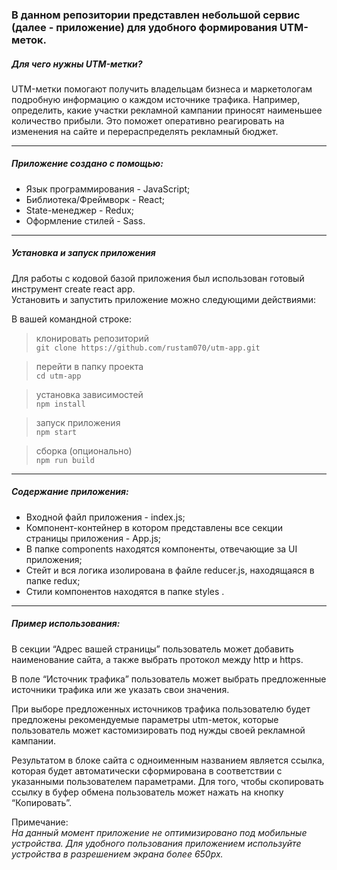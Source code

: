 
### В данном репозитории представлен небольшой сервис (далее - приложение) для удобного формирования UTM-меток.

##### Для чего нужны UTM-метки? 
UTM-метки помогают получить владельцам бизнеса и маркетологам подробную информацию о каждом источнике трафика. Например, определить, какие участки рекламной кампании приносят наименьшее количество прибыли. Это поможет оперативно реагировать на изменения на сайте и перераспределять рекламный бюджет.

***

##### Приложение создано с помощью:
* Язык программирования - JavaScript;
*  Библиотека/Фреймворк - React;
*  State-менеджер - Redux;
*  Оформление стилей - Sass.

***

##### Установка и запуск приложения
Для работы с кодовой базой приложения был использован готовый инструмент create react app.   
Установить и запустить приложение можно следующими действиями:

В вашей командной строке:
> клонировать репозиторий  
```git clone https://github.com/rustam070/utm-app.git```

> перейти в папку проекта  
```cd utm-app```
  
> установка зависимостей  
```npm install```

> запуск приложения  
 ```npm start```

> сборка (опционально)   
```npm run build```

***

##### Содержание приложения:
* Входной файл приложения - index.js;
*  Компонент-контейнер в котором представлены все секции страницы приложения - App.js;
*  В папке components находятся компоненты, отвечающие за UI приложения;
*  Стейт и вся логика изолирована в файле reducer.js, находящаяся в папке redux;
*  Стили компонентов находятся в папке styles .

***

##### Пример использования:
В секции “Адрес вашей страницы” пользователь может добавить наименование сайта, а также выбрать протокол между http и https.

В поле “Источник трафика” пользователь может выбрать предложенные источники трафика или же указать свои значения. 

При выборе предложенных источников трафика пользователю будет предложены рекомендуемые параметры utm-меток, которые пользователь может кастомизировать под нужды своей рекламной кампании.

Результатом в блоке сайта с одноименным названием является ссылка, которая будет автоматически сформирована в соответствии с указанными пользователем параметрами. Для того, чтобы скопировать ссылку в буфер обмена пользователь может нажать на кнопку “Копировать”.


Примечание:  
_На данный момент приложение не оптимизировано под мобильные устройства. Для удобного пользования приложением используйте устройства в разрешением экрана более 650px._
